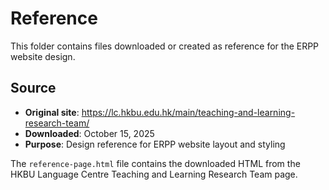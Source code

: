 # Reference

This folder contains files downloaded or created as reference for the ERPP website design.

## Source

- **Original site**: https://lc.hkbu.edu.hk/main/teaching-and-learning-research-team/
- **Downloaded**: October 15, 2025
- **Purpose**: Design reference for ERPP website layout and styling

The `reference-page.html` file contains the downloaded HTML from the HKBU Language Centre Teaching and Learning Research Team page.
